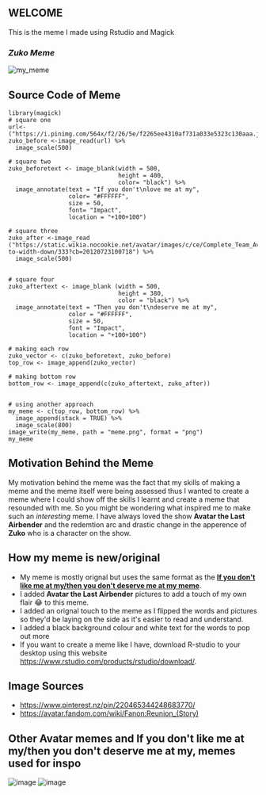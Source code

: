 ## WELCOME
This is the meme I made using Rstudio and Magick 

### _Zuko Meme_
![my_meme](https://user-images.githubusercontent.com/101862073/159107727-a393b7cd-1f49-411a-90e5-5b63aad81358.png)



## Source Code of Meme 

``` 
library(magick)
# square one
url<-("https://i.pinimg.com/564x/f2/26/5e/f2265ee4310af731a033e5323c130aaa.jpg")
zuko_before <-image_read(url) %>%
  image_scale(500)

# square two
zuko_beforetext <- image_blank(width = 500, 
                               height = 400, 
                               color= "black") %>% 
  image_annotate(text = "If you don't\nlove me at my",
                 color= "#FFFFFF",
                 size = 50,
                 font= "Impact",
                 location = "+100+100") 

# square three
zuko_after <-image_read ("https://static.wikia.nocookie.net/avatar/images/c/ce/Complete_Team_Avatar_group_hug.png/revision/latest/scale-to-width-down/333?cb=20120723100718") %>% 
  image_scale(500)


# square four
zuko_aftertext <- image_blank (width = 500, 
                               height = 380,
                               color = "black") %>% 
  image_annotate(text = "Then you don't\ndeserve me at my",
                 color = "#FFFFFF", 
                 size = 50,
                 font = "Impact", 
                 location = "+100+100")

# making each row
zuko_vector <- c(zuko_beforetext, zuko_before)
top_row <- image_append(zuko_vector)

# making bottom row
bottom_row <- image_append(c(zuko_aftertext, zuko_after))


# using another approach
my_meme <- c(top_row, bottom_row) %>%
  image_append(stack = TRUE) %>%
  image_scale(800)
image_write(my_meme, path = "meme.png", format = "png")
my_meme
```



## Motivation Behind the Meme 
My motivation behind the meme was the fact that my skills of making a meme and the meme itself were being assessed thus I wanted to create a meme where I could show off the skills I learnt and create a meme that resounded with me. So you might be wondering what inspired me to make such an _interesting_ meme. I have always loved the show **Avatar the Last Airbender** and the redemtion arc and drastic change in the apperence of **Zuko** who is a character on the show.  

## How my meme is new/original 
- My meme is mostly orignal but uses the same format as the [**If you don't like me at my/then you don't deserve me at my meme**](https://knowyourmeme.com/memes/if-you-cant-handle-me-at-my-worst). 
- I added **Avatar the Last Airbender** pictures to add a touch of my own flair 😂 to this meme. 
- I added an orignal touch to the meme as I flipped the words and pictures so they'd be laying on the side as it's easier to read and understand. 
- I added a black background colour and white text for the words to pop out more
- If you want to create a meme like I have, download R-studio to your desktop using this website https://www.rstudio.com/products/rstudio/download/. 

## Image Sources
- https://www.pinterest.nz/pin/220465344248683770/ 
- https://avatar.fandom.com/wiki/Fanon:Reunion_(Story) 

## Other Avatar memes and If you don't like me at my/then you don't deserve me at my, memes used for inspo
![image](https://user-images.githubusercontent.com/101862073/159097042-46048319-32b7-4a51-9e44-b1fd6f7e5729.png)
![image](https://user-images.githubusercontent.com/101862073/159097064-e3a760d8-0111-484c-8425-4692e33c5ad2.png)


